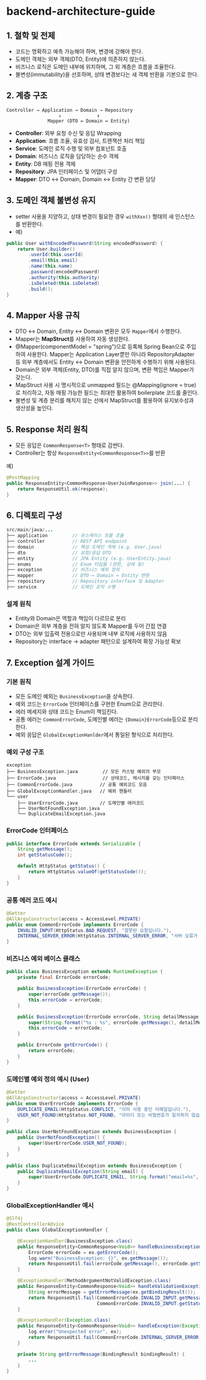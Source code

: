# backend-architecture-guide

## 1. 철학 및 전제

- 코드는 명확하고 예측 가능해야 하며, 변경에 강해야 한다.
- 도메인 객체는 외부 객체(DTO, Entity)에 의존하지 않는다.
- 비즈니스 로직은 도메인 내부에 위치하며, 그 외 계층은 흐름을 조율한다.
- 불변성(immutability)을 선호하며, 상태 변경보다는 새 객체 반환을 기본으로 한다.


## 2. 계층 구조

```text
Controller → Application → Domain → Repository
                   ↓             ↕
               Mapper (DTO ↔ Domain ↔ Entity)
```

- **Controller**: 외부 요청 수신 및 응답 Wrapping
- **Application**: 흐름 조율, 유효성 검사, 트랜잭션 처리 책임
- **Service**: 도메인 로직 수행 및 외부 컴포넌트 호출
- **Domain**: 비즈니스 로직을 담당하는 순수 객체
- **Entity**: DB 매핑 전용 객체
- **Repository**: JPA 인터페이스 및 어댑터 구성
- **Mapper**: DTO ↔ Domain, Domain ↔ Entity 간 변환 담당

## 3. 도메인 객체 불변성 유지

- setter 사용을 지양하고, 상태 변경이 필요한 경우 `withXxx()` 형태의 새 인스턴스를 반환한다.
- 예)

```java
public User withEncodedPassword(String encodedPassword) {
    return User.builder()
        .userId(this.userId)
        .email(this.email)
        .name(this.name)
        .password(encodedPassword)
        .authority(this.authority)
        .isDeleted(this.isDeleted)
        .build();
}
```

## 4. Mapper 사용 규칙

- DTO ↔ Domain, Entity ↔ Domain 변환은 모두 `Mapper`에서 수행한다.
- Mapper는 **MapStruct**를 사용하여 자동 생성한다.
- @Mapper(componentModel = "spring")으로 등록해 Spring Bean으로 주입하여 사용한다.
  Mapper는 Application Layer뿐만 아니라 RepositoryAdapter 등 외부 계층에서도 Entity ↔ Domain 변환을 안전하게 수행하기 위해 사용된다.
- Domain은 외부 객체(Entity, DTO)를 직접 알지 않으며, 변환 책임은 Mapper가 갖는다.
- MapStruct 사용 시 명시적으로 unmapped 필드는 @Mapping(ignore = true)로 처리하고, 자동 매핑 가능한 필드는 최대한 활용하여 boilerplate 코드를 줄인다.
- 불변성 및 계층 분리를 해치지 않는 선에서 MapStruct를 활용하여 유지보수성과 생산성을 높인다.

## 5. Response 처리 원칙

- 모든 응답은 `CommonResponse<T>` 형태로 감싼다.
- Controller는 항상 `ResponseEntity<CommonResponse<T>>`를 반환

예)

```java
@PostMapping
public ResponseEntity<CommonResponse<UserJoinResponse>> join(...) {
    return ResponseUtil.ok(response);
}
```

## 6. 디렉토리 구성

```java
src/main/java/...
├── application         // 유스케이스 흐름 조율
├── controller          // REST API endpoint
├── domain              // 핵심 도메인 객체 (e.g. User.java)
├── dto                 // 요청/응답 DTO
├── entity              // JPA Entity (e.g. UserEntity.java)
├── enums               // Enum 타입들 (권한, 상태 등)
├── exception           // 비즈니스 예외 정의
├── mapper              // DTO ↔ Domain ↔ Entity 변환
├── repository          // Repository interface 및 Adapter
├── service             // 도메인 로직 수행
```

### 설계 원칙

- Entity와 Domain은 역할과 책임이 다르므로 분리
- Domain은 외부 계층을 전혀 알지 않도록 Mapper를 두어 간접 연결
- DTO는 외부 입출력 전용으로만 사용되며 내부 로직에 사용하지 않음
- Repository는 interface -> adapter 패턴으로 설계하여 확장 가능성 확보


## 7. Exception 설계 가이드

### 기본 원칙

- 모든 도메인 예외는 `BusinessException`을 상속한다.
- 예외 코드는 `ErrorCode` 인터페이스를 구현한 Enum으로 관리한다.
- 에러 메세지와 상태 코드는 Enum이 책임진다.
- 공통 에러는 `CommonErrorCode`, 도메인별 에러는 `{Domain}ErrorCode`등으로 분리한다.
- 예외 응답은 `GlobalExceptionHanlder`에서 통일된 형식으로 처리한다.

### 예외 구성 구조

```text
exception
├── BusinessException.java         // 모든 커스텀 예외의 부모
├── ErrorCode.java                 // 상태코드, 메시지를 갖는 인터페이스
├── CommonErrorCode.java          // 공통 예외코드 모음
├── GlobalExceptionHandler.java   // 예외 핸들러
└── user
    ├── UserErrorCode.java        // 도메인별 에러코드
    ├── UserNotFoundException.java
    └── DuplicateEmailException.java
```


### ErrorCode 인터페이스

```java
public interface ErrorCode extends Serializable {
    String getMessage();
    int getStatusCode();

    default HttpStatus getStatus() {
        return HttpStatus.valueOf(getStatusCode());
    }
}
```

### 공통 에러 코드 예시

```java
@Getter
@AllArgsConstructor(access = AccessLevel.PRIVATE)
public enum CommonErrorCode implements ErrorCode {
    INVALID_INPUT(HttpStatus.BAD_REQUEST, "잘못된 요청입니다."),
    INTERNAL_SERVER_ERROR(HttpStatus.INTERNAL_SERVER_ERROR, "서버 오류가 발생했습니다.");
}
```

### 비즈니스 예외 베이스 클래스

```java
public class BusinessException extends RuntimeException {
    private final ErrorCode errorCode;

    public BusinessException(ErrorCode errorCode) {
        super(errorCode.getMessage());
        this.errorCode = errorCode;
    }

    public BusinessException(ErrorCode errorCode, String detailMessage) {
        super(String.format("%s : %s", errorCode.getMessage(), detailMessage));
        this.errorCode = errorCode;
    }

    public ErrorCode getErrorCode() {
        return errorCode;
    }
}
```

### 도메인별 예외 정의 예시 (User)

```java
@Getter
@AllArgsConstructor(access = AccessLevel.PRIVATE)
public enum UserErrorCode implements ErrorCode {
    DUPLICATE_EMAIL(HttpStatus.CONFLICT, "이미 사용 중인 이메일입니다."),
    USER_NOT_FOUND(HttpStatus.NOT_FOUND, "아이디 또는 비밀번호가 일치하지 않습니다");
}

```
```java
public class UserNotFoundException extends BusinessException {
    public UserNotFoundException() {
        super(UserErrorCode.USER_NOT_FOUND);
    }
}

public class DuplicateEmailException extends BusinessException {
    public DuplicateEmailException(String email) {
        super(UserErrorCode.DUPLICATE_EMAIL, String.format("email=%s", email));
    }
}
```

### GlobalExceptionHandler 예시

```java
@Slf4j
@RestControllerAdvice
public class GlobalExceptionHandler {

    @ExceptionHandler(BusinessException.class)
    public ResponseEntity<CommonResponse<Void>> handleBusinessException(BusinessException ex) {
        ErrorCode errorCode = ex.getErrorCode();
        log.warn("BusinessException: {}", ex.getMessage());
        return ResponseUtil.fail(errorCode.getMessage(), errorCode.getStatus());
    }

    @ExceptionHandler(MethodArgumentNotValidException.class)
    public ResponseEntity<CommonResponse<Void>> handleValidationExceptions(MethodArgumentNotValidException ex) {
        String errorMessage = getErrorMessage(ex.getBindingResult());
        return ResponseUtil.fail(CommonErrorCode.INVALID_INPUT.getMessage() + " : " + errorMessage,
                                 CommonErrorCode.INVALID_INPUT.getStatus());
    }

    @ExceptionHandler(Exception.class)
    public ResponseEntity<CommonResponse<Void>> handleException(Exception ex) {
        log.error("Unexpected error", ex);
        return ResponseUtil.fail(CommonErrorCode.INTERNAL_SERVER_ERROR);
    }

    private String getErrorMessage(BindingResult bindingResult) {
        ...
    }
}
```

